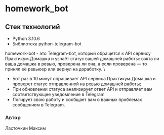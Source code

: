 # homework_bot
## Стек технологий
* Python 3.10.6
* Библиотека python-telegram-bot

homework-bot -  это Telegram-бот, который обращется к API сервису 
Практикум.Домашка и узнаёт статус вашей домашней работы: 
взята ли ваша домашка в ревью, проверена ли она, а если проверена — то принял её 
ревьюер или вернул на доработку. \


* Бот раз в 10 минут опрашивает API сервиса Практикум.Домашка и 
проверет статус отправленной на ревью домашней работы;
* При обновлении статуса анализирует ответ API и 
отправляет вам соответствующее уведомление в Telegram
* Логирует свою работу и сообщает вам о важных проблемах сообщением в Telegram.

### Автор
Ласточкин Максим